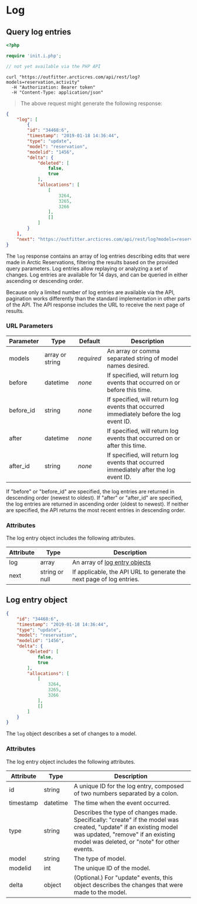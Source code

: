 # Log

## Query log entries


```php
<?php

require 'init.i.php';

// not yet available via the PHP API
```

```shell
curl "https://outfitter.arcticres.com/api/rest/log?models=reservation,activity"
  -H "Authorization: Bearer token"
  -H "Content-Type: application/json"
```

> The above request might generate the following response:

```json
{
    "log": [
        {
        "id": "34468:6",
        "timestamp": "2019-01-18 14:36:44",
        "type": "update",
        "model": "reservation",
        "modelid": "1456",
        "delta": {
            "deleted": [
                false,
                true
            ],
            "allocations": [
                [
                    3264,
                    3265,
                    3266
                ],
                []
            ]
        }
    ],
    "next": "https://outfitter.arcticres.com/api/rest/log?models=reservation,activity&before_id=34468:6"
}
```

The `log` response contains an array of log entries describing edits that were made in Arctic Reservations, filtering the results based on the provided query parameters. Log entries allow replaying or analyzing a set of changes. Log entries are available for 14 days, and can be queried in either ascending or descending order. 

Because only a limited number of log entries are available via the API, pagination works differently than the standard implementation in other parts of the API. The API response includes the URL to receive the next page of results.

### URL Parameters

Parameter | Type | Default | Description
--------- | ---- | ------- | -----------
models | array or string | *required* | An array or comma separated string of model names desired.
before | datetime | *none* | If specified, will return log events that occurred on or before this time.
before_id | string | *none* | If specified, will return log events that occurred immediately before the log event ID.
after | datetime | *none* | If specified, will return log events that occurred on or after this time.
after_id | string | *none* | If specified, will return log events that occurred immediately after the log event ID.

If "before" or "before_id" are specified, the log entries are returned in descending order (newest to oldest). If "after" or "after_id" are specified, the log entries are returned in ascending order (oldest to newest). If neither are specified, the API returns the most recent entries in descending order.

### Attributes

The log entry object includes the following attributes.

Attribute | Type | Description
--------- | ---- | -----------
log | array | An array of [log entry objects](#log-entry-object)
next | string or null | If applicable, the API URL to generate the next page of log entries.


## Log entry object

```json
{
    "id": "34468:6",
    "timestamp": "2019-01-18 14:36:44",
    "type": "update",
    "model": "reservation",
    "modelid": "1456",
    "delta": {
        "deleted": [
            false,
            true
        ],
        "allocations": [
            [
                3264,
                3265,
                3266
            ],
            []
        ]
    }
}
```

The `log` object describes a set of changes to a model. 

### Attributes

The log entry object includes the following attributes.

Attribute | Type | Description
--------- | ---- | -----------
id | string | A unique ID for the log entry, composed of two numbers separated by a colon.
timestamp | datetime | The time when the event occurred.
type | string | Describes the type of changes made. Specifically: "create" if the model was created, "update" if an existing model was updated, "remove" if an existing model was deleted, or "note" for other events.
model | string | The type of model.
modelid | int | The unique ID of the model.
delta | object | (Optional.) For "update" events, this object describes the changes that were made to the model.
